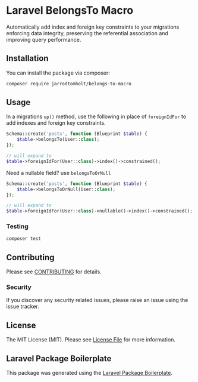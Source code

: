 # Laravel BelongsTo Macro

Automatically add index and foreign key constraints to your migrations enforcing data integrity, 
preserving the referential association and improving query performance.

## Installation

You can install the package via composer:

```bash
composer require jarrodtomholt/belongs-to-macro
```

## Usage

In a migrations `up()` method, use the following in place of `foreignIdFor` to add
indexes and foreign key constraints.

```php
Schema::create('posts', function (Blueprint $table) {
    $table->belongsTo(User::class);
});

// will expand to
$table->foreignIdFor(User::class)->index()->constrained();
```

Need a nullable field? use `belongsToOrNull`

```php
Schema::create('posts', function (Blueprint $table) {
    $table->belongsToOrNull(User::class);
});

// will expand to
$table->foreignIdFor(User::class)->nullable()->index()->constrained();
```

### Testing

```bash
composer test
```

## Contributing

Please see [CONTRIBUTING](CONTRIBUTING.md) for details.

### Security

If you discover any security related issues, please raise an issue using the issue tracker.

## License

The MIT License (MIT). Please see [License File](LICENSE.md) for more information.

## Laravel Package Boilerplate

This package was generated using the [Laravel Package Boilerplate](https://laravelpackageboilerplate.com).
